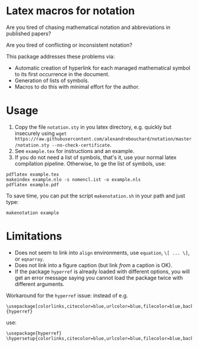 Latex macros for notation
=========================

Are you tired of chasing mathematical notation and abbreviations in published papers?

Are you tired of conflicting or inconsistent notation?

This package addresses these problems via:

- Automatic creation of hyperlink for each managed mathematical symbol to its first occurrence in the document.
- Generation of lists of symbols.
- Macros to do this with minimal effort for the author.


Usage
=====

1. Copy the file ``notation.sty`` in you latex directory, e.g. quickly but insecurely using ``wget https://raw.githubusercontent.com/alexandrebouchard/notation/master/notation.sty --no-check-certificate``.
2. See ``example.tex`` for instructions and an example.
3. If you do not need a list of symbols, that's it, use your normal latex compilation pipeline. Otherwise, to ge the list of symbols, use:

```
pdflatex example.tex 
makeindex example.nlo -s nomencl.ist -o example.nls
pdflatex example.pdf 
```

To save time, you can put the script ``makenotation.sh`` in your path and just type:

```
makenotation example
```


Limitations
===========

- Does not seem to link into ``align`` environments, use ``equation``, ``\[ ... \]``, or ``eqnarray``.
- Does not link into a figure caption (but link *from* a caption is OK).
- If the package ``hyperref`` is already loaded with different options, you will get an error message saying you cannot load the package twice with different arguments. 

Workaround for the ``hyperref`` issue: instead of e.g.

```
\usepackage[colorlinks,citecolor=blue,urlcolor=blue,filecolor=blue,backref=page]{hyperref}
```

use:

```
\usepackage{hyperref}
\hypersetup{colorlinks,citecolor=blue,urlcolor=blue,filecolor=blue,backref=page}
```